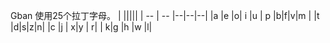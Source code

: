 Gban 使用25个拉丁字母。
| |||||
| -- | -- |--|--|--|
|a |e |o| i |u
| p |b|f|v|m |
|t |d|s|z|n|
|c |j | x|y | r|
| k|g |h |w |l|
